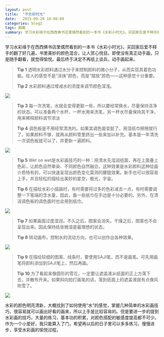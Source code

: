 ```yaml
---
layout: post
title:  "不负好时光"
date:   2015-09-20 18:00:00
categories: blog2
tags: 画画
summary: 学习水彩缘于在西西佛书店里偶然看到的一本书《水彩小时光》。买回家后爱不释手的翻了好几遍，书里美妙的颜色混合，让人赏心悦目。即使没有真正动手画，只是随手翻看，就觉得愉悦。最后终于决定不再纸上谈兵，动手画起来。
---
```


学习水彩缘于在西西佛书店里偶然看到的一本书《水彩小时光》。买回家后爱不释手的翻了好几遍，书里美妙的颜色混合，让人赏心悦目。即使没有真正动手画，只是随手翻看，就觉得愉悦。最后终于决定不再纸上谈兵，动手画起来。

> **Tip 1**
> 透明水彩颜料通过水分子来控制颜料的微小分子，从而实现其着色功能。给人的感觉不是“涂抹”颜色，而是“摆放”颜色——这种感觉十分重要。
>
> **Tip 2**
> 水彩颜料通过增减水的浓度来调节颜色深浅。

![][image1]

> **Tip 3**
> 每一次洗笔，水就会变得更脏一些，所以要经常换水，尽量保持洁净的状态。可以准备两个水杯，一杯水用来洗笔，另一杯水尽量保持其干净，用来稀释颜料调节浓淡
>
> **Tip 4**
> 调色板是不用经常清洗的。如果其调色面变脏了，用湿纸巾擦擦就行了。如果颜料不够，就再从颜料管里挤出一些来加以补充。基本是一年清洗一次调色板就可以了，并更新一遍颜料。

![][image2]

> **Tip 5**
> Wet on wet是水彩画技巧的一种：用清水先湿润纸面，再在上面叠上色彩，让颜色自然晕染、不同颜色自然融合。这种效果是水彩颜料这种绘画介质特有的，可以快速呈现出颜色变化莫测的朦胧效果。新手也可以很容易上手，并且轻松的描绘出美妙的星空，极光，宇宙。
>
> **Tip 6**
> 在描绘水彩小插画时，有时需要将过多的色彩减去一点，有时需要调整一下笔端的含水量，因此，备一些纸巾在手边是十分必要的。另外，在清洁调色板的调色面时也会用到纸巾。

![][image3]

> **Tip 7**
> 如果画面过度湿润，不久之后，图案会消失。干燥之后，图案也不会呈现出来。因此保持纸张微湿是最理想的状态。
>
> **Tip 8**
> 转动画布，控制水的流动方向，也可以创作出各种效果。

![][image4]

> **Tip 9**
> 在描绘较细的图案、线条时，要使用SAJI笔，而不是画笔。可先用画笔将颜料添加到SAJI笔上，然后再画。
>
> **Tip 10**
> 为了看起来像圆形的雪花，一定要让遮盖液从纸面的正上方落下去，并散布开来。如果斜向拍打画笔的话，落到纸面上的遮盖液就有点像风吹雪了。

![][image5]

水彩的颜色明亮清新，大概找到了如何使用“水”的感觉，掌握几种简单的水彩画技巧，很容易就可以画出好看的画来，所以上手是比较容易的。但是要进一步的提到水彩画的技巧，大量的练习，基本功的积累，对颜色搭配的敏感度提高都不可少。作为一个小爱好，我只能算入了门，希望再以后的日子里可以多多练习，慢慢进步，享受水彩画的愉悦过程。

[image1]: https://s3.ap-southeast-1.amazonaws.com/littlecheesecake.me/blog-post/blog2/archive/30967269762_fa48484f31_b.jpg
[image2]: https://s3.ap-southeast-1.amazonaws.com/littlecheesecake.me/blog-post/blog2/archive/30967270572_6435e74c08_b.jpg
[image3]: https://s3.ap-southeast-1.amazonaws.com/littlecheesecake.me/blog-post/blog2/archive/30967271562_d8cff70029_b.jpg
[image4]: https://s3.ap-southeast-1.amazonaws.com/littlecheesecake.me/blog-post/blog2/archive/30967272672_4a31976378_b.jpg
[image5]: https://s3.ap-southeast-1.amazonaws.com/littlecheesecake.me/blog-post/blog2/archive/30967273222_642d4bc92b_b.jpg

